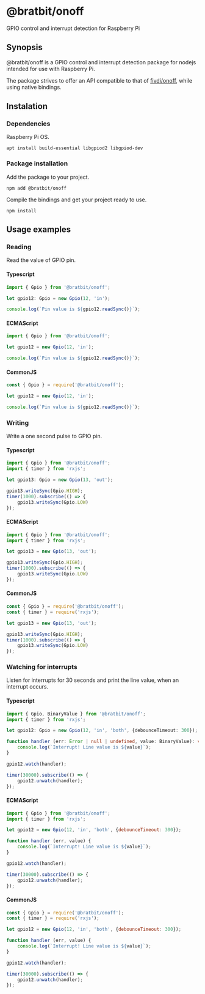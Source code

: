 # @bratbit/onoff
GPIO control and interrupt detection for Raspberry Pi

## Synopsis
@bratbit/onoff is a GPIO control and interrupt detection package for nodejs intended for use with Raspberry Pi.

The package strives to offer an API compatible to that of [fivdi/onoff](https://www.npmjs.com/package/onoff), while using native bindings.

## Instalation

### Dependencies
Raspberry Pi OS.
```
apt install build-essential libgpiod2 libgpiod-dev
```
### Package installation
Add the package to your project.
```
npm add @bratbit/onoff
```
Compile the bindings and get your project ready to use.
```
npm install
```

## Usage examples

### Reading
Read the value of GPIO pin.

#### Typescript
```ts
import { Gpio } from '@bratbit/onoff';

let gpio12: Gpio = new Gpio(12, 'in');

console.log(`Pin value is ${gpio12.readSync()}`);
```
#### ECMAScript
```js
import { Gpio } from '@bratbit/onoff';

let gpio12 = new Gpio(12, 'in');

console.log(`Pin value is ${gpio12.readSync()}`);
```
#### CommonJS
```js
const { Gpio } = require('@bratbit/onoff');

let gpio12 = new Gpio(12, 'in');

console.log(`Pin value is ${gpio12.readSync()}`);
```

### Writing
Write a one second pulse to GPIO pin.

#### Typescript
```ts
import { Gpio } from '@bratbit/onoff';
import { timer } from 'rxjs';

let gpio13: Gpio = new Gpio(13, 'out');

gpio13.writeSync(Gpio.HIGH);
timer(1000).subscribe(() => {
    gpio13.writeSync(Gpio.LOW)
});
```
#### ECMAScript
```js
import { Gpio } from '@bratbit/onoff';
import { timer } from 'rxjs';

let gpio13 = new Gpio(13, 'out');

gpio13.writeSync(Gpio.HIGH);
timer(1000).subscribe(() => {
    gpio13.writeSync(Gpio.LOW)
});
```
#### CommonJS
```js
const { Gpio } = require('@bratbit/onoff');
const { timer } = require('rxjs');

let gpio13 = new Gpio(13, 'out');

gpio13.writeSync(Gpio.HIGH);
timer(1000).subscribe(() => {
    gpio13.writeSync(Gpio.LOW)
});
```

### Watching for interrupts

Listen for interrupts for 30 seconds and print the line value, when an interrupt occurs.

#### Typescript
```ts
import { Gpio, BinaryValue } from '@bratbit/onoff';
import { timer } from 'rxjs';

let gpio12: Gpio = new Gpio(12, 'in', 'both', {debounceTimeout: 300});

function handler (err: Error | null | undefined, value: BinaryValue): void {
    console.log(`Interrupt! Line value is ${value}`);
}

gpio12.watch(handler);

timer(30000).subscribe(() => {
    gpio12.unwatch(handler);
});
```
#### ECMAScript
```js
import { Gpio } from '@bratbit/onoff';
import { timer } from 'rxjs';

let gpio12 = new Gpio(12, 'in', 'both', {debounceTimeout: 300});

function handler (err, value) {
    console.log(`Interrupt! Line value is ${value}`);
}

gpio12.watch(handler);

timer(30000).subscribe(() => {
    gpio12.unwatch(handler);
});
```
#### CommonJS
```js
const { Gpio } = require('@bratbit/onoff');
const { timer } = require('rxjs');

let gpio12 = new Gpio(12, 'in', 'both', {debounceTimeout: 300});

function handler (err, value) {
    console.log(`Interrupt! Line value is ${value}`);
}

gpio12.watch(handler);

timer(30000).subscribe(() => {
    gpio12.unwatch(handler);
});
```